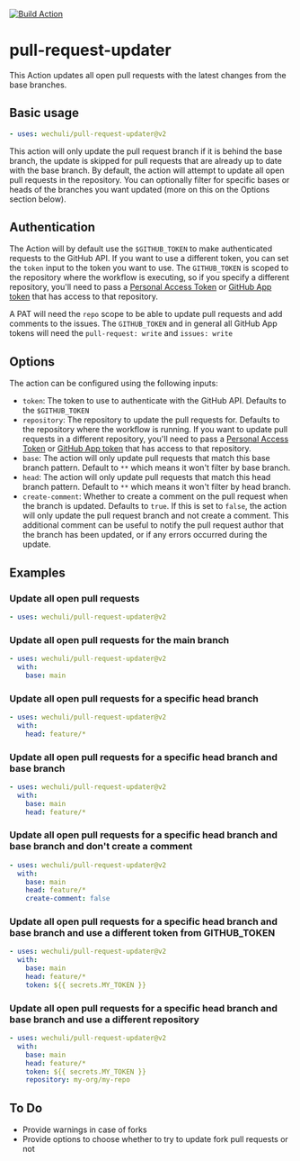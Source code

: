 [![Build Action](https://github.com/wechuli/pull-request-updater/actions/workflows/build.yml/badge.svg)](https://github.com/wechuli/pull-request-updater/actions/workflows/build.yml)

# pull-request-updater

This Action updates all open pull requests with the latest changes from the base branches.

## Basic usage

```yml
- uses: wechuli/pull-request-updater@v2
```

This action will only update the pull request branch if it is behind the base branch, the update is skipped for pull requests that are already up to date with the base branch. By default, the action will attempt to update all open pull requests in the repository. You can optionally filter for specific bases or heads of the branches you want updated (more on this on the Options section below).

## Authentication

The Action will by default use the `$GITHUB_TOKEN` to make authenticated requests to the GitHub API. If you want to use a different token, you can set the `token` input to the token you want to use. The `GITHUB_TOKEN` is scoped to the repository where the workflow is executing, so if you specify a different repository, you'll need to pass a [Personal Access Token](https://docs.github.com/en/authentication/keeping-your-account-and-data-secure/creating-a-personal-access-token) or [GitHub App token](https://docs.github.com/en/authentication/connecting-to-github-with-ssh/managing-deploy-keys#server-to-server-tokens) that has access to that repository.

A PAT will need the `repo` scope to be able to update pull requests and add comments to the issues. The `GITHUB_TOKEN` and in general all GitHub App tokens will need the `pull-request: write` and `issues: write`

## Options

The action can be configured using the following inputs:

- `token`: The token to use to authenticate with the GitHub API. Defaults to the `$GITHUB_TOKEN`
- `repository`: The repository to update the pull requests for. Defaults to the repository where the workflow is running. If you want to update pull requests in a different repository, you'll need to pass a [Personal Access Token](https://docs.github.com/en/authentication/keeping-your-account-and-data-secure/creating-a-personal-access-token) or [GitHub App token](https://docs.github.com/en/authentication/connecting-to-github-with-ssh/managing-deploy-keys#server-to-server-tokens) that has access to that repository.
- `base`: The action will only update pull requests that match this base branch pattern. Default to `**` which means it won't filter by base branch.
- `head`: The action will only update pull requests that match this head branch pattern. Default to `**` which means it won't filter by head branch.
- `create-comment`: Whether to create a comment on the pull request when the branch is updated. Defaults to `true`. If this is set to `false`, the action will only update the pull request branch and not create a comment. This additional comment can be useful to notify the pull request author that the branch has been updated, or if any errors occurred during the update.

## Examples

### Update all open pull requests

```yml
- uses: wechuli/pull-request-updater@v2
```

### Update all open pull requests for the main branch

```yml
- uses: wechuli/pull-request-updater@v2
  with:
    base: main
```

### Update all open pull requests for a specific head branch

```yml
- uses: wechuli/pull-request-updater@v2
  with:
    head: feature/*
```

### Update all open pull requests for a specific head branch and base branch

```yml
- uses: wechuli/pull-request-updater@v2
  with:
    base: main
    head: feature/*
```

### Update all open pull requests for a specific head branch and base branch and don't create a comment

```yml
- uses: wechuli/pull-request-updater@v2
  with:
    base: main
    head: feature/*
    create-comment: false
```

### Update all open pull requests for a specific head branch and base branch and use a different token from GITHUB_TOKEN

```yml
- uses: wechuli/pull-request-updater@v2
  with:
    base: main
    head: feature/*
    token: ${{ secrets.MY_TOKEN }}
```

### Update all open pull requests for a specific head branch and base branch and use a different repository

```yml
- uses: wechuli/pull-request-updater@v2
  with:
    base: main
    head: feature/*
    token: ${{ secrets.MY_TOKEN }}
    repository: my-org/my-repo
```

## To Do

- Provide warnings in case of forks
- Provide options to choose whether to try to update fork pull requests or not
